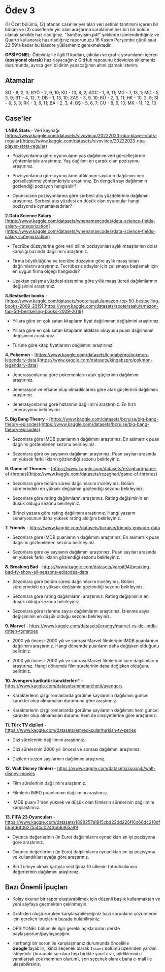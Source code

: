 # Ödev 3

(1) Özet bölümü, (2) atanan case'ler yer alan veri setinin tanıtımını içeren bir bölüm ve (3) case'lerde yer alan araştırma sorularının her biri bir bölüm olacak şekilde hazırladığınız, "İsimSoyisim.pdf" şeklinde isimlendirdiğiniz ve Quarto kullanarak hazırladığınız raporunuzu 16 Kasım Perşembe günü saat 23:59'a kadar bu klasöre yüklemeniz gerekmektedir.

**OPSİYONEL**: Ödeviniz ile ilgili R kodları, çıktıları ve grafik yorumlarını içeren **(opsiyonel olarak)** hazırlayacağınız GitHub reposunu ödevinize eklemeniz durumunda, ayrıca geri bildirim yapacağımın altını çizmek isterim. 

## Atamalar

SÖ - 8, 2, 3; BYÖ - 2, 9, 10; KD - 13, 8, 2; AGC - 1, 9, 11; MG - 7, 13, 1; MD - 5, 3, 9; BT - 4, 12, 7; DB - 1, 13, 10; ZAS - 3, 9, 10; BÜ - 2, 3, 11; HK - 10, 2, 9; Sİ - 8, 5, 3; RK - 3, 6, 11; BA - 2, 3, 4; BŞ - 5, 6, 7; CU - 8, 9, 10; MK - 11, 12, 13


## Case'ler

**1.NBA Stats** - Veri kaynağı: [https://www.kaggle.com/datasets/vivovinco/20222023-nba-player-stats-regular](https://www.kaggle.com/datasets/vivovinco/20222023-nba-player-stats-regular)

* Pozisyonlarına göre oyuncuların yaş dağılımını veri görselleştirme yöntemleriyle araştırınız.  Yaş dağılımı en çarpık olan pozisyonu araştırınız.

* Pozisyonlarına göre oyuncuların attıklarını sayıların dağılımını veri görselleştirme yöntemleriyle araştırınız. En dengeli sayı dağılımının gözlendiği pozisyon hangisidir? 

* Oyuncuların pozisyonlarına göre serbest atış yüzdelerinin dağılımını araştırınız. Serbest atış yüzdesi en düşük olan oyuncular hangi pozisyonda oynamaktadırlar?

 
 
**2.Data Science Salary** - [https://www.kaggle.com/datasets/whenamancodes/data-science-fields-salary-categorization](https://www.kaggle.com/datasets/whenamancodes/data-science-fields-salary-categorization)

* Tecrübe düzeylerine göre veri bilimi pozisyonları aylık maaşlarının dolar karşılığı bazında dağılımını araştırınız.

* Firma büyüklüğüne ve tecrübe düzeyine göre aylık maaş tutarı dağılımlarını araştırınız. Tecrübesiz adaylar için çalışmaya başlamak için en uygun firma ölçeği hangisidir?

* Uzaktan çalışma yüzdesi sistemine göre yıllık maaş ücreti dağılımlarının değişimini araştırınız.


**3.Bestseller books** - [https://www.kaggle.com/datasets/sootersaalu/amazon-top-50-bestselling-books-2009-2019](https://www.kaggle.com/datasets/sootersaalu/amazon-top-50-bestselling-books-2009-2019)

* Yıllara göre en çok satan kitapların fiyat dağılımının değişimini araştırınız.

* Yıllara göre en çok satan kitapların aldıkları okuyucu puanı dağılımının değişimini araştırınız.

* Türüne göre kitap fiyatlarının dağılımını araştırınız. 


**4. Pokemon** - [https://www.kaggle.com/datasets/kingabzpro/pokmon-legendary-data](https://www.kaggle.com/datasets/kingabzpro/pokmon-legendary-data)

* Jenerasyonlarına göre pokemonların atak güçlerinin dağılımını araştırınız.

* Jenerasyon ve efsane olup olmadıklarına göre atak güçlerinin dağılımını araştırınız.

* Jenerasyonlarına göre hızlarının dağılımını araştırınız. En hızlı jenerasyonu belirleyiniz.


**5. Big Bang Theory** - [https://www.kaggle.com/datasets/bcruise/big-bang-theory-episodes](https://www.kaggle.com/datasets/bcruise/big-bang-theory-episodes)

* Sezonlara göre IMDB puanlarının dağılımını araştırınız. En asimetrik puan dağılımı gözlemlenen sezonu belirleyiniz.

* Sezonlara göre oy sayısının dağılımını araştırınız. Puan sayıları arasında en yüksek farklılıkların gözlendiği sezonu belirleyiniz.


**6. Game of Thrones** – [https://www.kaggle.com/datasets/rezaghari/game-of-thrones](https://www.kaggle.com/datasets/rezaghari/game-of-thrones)

* Sezonlara göre bölüm süresi dağılımlarını inceleyiniz. Bölüm sürelerindeki en yüksek değişimin gözlendiği sezonu belirleyiniz.

* Sezonlara göre rating dağılımlarını araştırınız. Rating değişiminin en düşük olduğu sezonu belirleyiniz.

* Birinci yazara göre rating dağılımını araştırınız. Hangi yazarın senaryosunun daha yüksek rating aldığını belirleyiniz.


**7. Friends** - https://www.kaggle.com/datasets/bcruise/friends-episode-data

* Sezonlara göre IMDB puanlarının dağılımını araştırınız. En asimetrik puan dağılımı gözlemlenen sezonu belirleyiniz.
 
* Sezonlara göre oy sayısının dağılımını araştırınız. Puan sayıları arasında en yüksek farklılıkların gözlendiği sezonu belirleyiniz.


**8. Breaking Bad** - https://www.kaggle.com/datasets/varpit94/breaking-bad-tv-show-all-seasons-episodes-data

* Sezonlara göre bölüm süresi dağılımlarını inceleyiniz. Bölüm sürelerindeki en yüksek değişimin gözlendiği sezonu belirleyiniz.

* Sezonlara göre rating dağılımlarını araştırınız. Rating değişiminin en düşük olduğu sezonu belirleyiniz.

* Sezonlara göre izlenme sayısı dağılımlarını araştırınız. İzlenme sayısı değişiminin en düşük olduğu sezonu belirleyiniz.


**9. Marvel** - https://www.kaggle.com/datasets/jcraggy/marvel-vs-dc-imdb-rotten-tomatoes

* 2000 yılı öncesi-2000 yılı ve sonrası Marvel filmlerinin IMDB puanlarının dağılımını araştırınız. Hangi dönemde puanların daha değişken olduğunu belirtiniz.

* 2000 yılı öncesi-2000 yılı ve sonrası Marvel filmlerinin süre dağılımlarını araştırınız. Hangi dönemde film sürelerinin daha değişken olduğunu belirtiniz.


**10. Avengers karikatür karakterleri*** - https://www.kaggle.com/datasets/mmmarchetti/avengers

* Karakterlerin çizgi romanlarda görülme sayılarının dağılımını güncel karakter olup olmamaları durumuna göre araştırınız.

* Karakterlerin çizgi romanlarda görülme sayılarının dağılımını hem güncel karakter olup olmamaları durumu hem de cinsiyetlerine göre araştırınız.


**11. Türk TV dizileri** - https://www.kaggle.com/datasets/emreokcular/turkish-tv-series

* Dizi sürelerinin dağılımını araştırınız.

* Dizi sürelerinin 2000 yılı öncesi ve sonrası dağılımını araştırınız.

* Dizilerin sezon sayılarının dağılımını araştrınız.


**12. Walt Disney filmleri** - https://www.kaggle.com/datasets/sooaaib/walt-disney-movies

* Film sürelerinin dağılımını araştırınız.

* Filmlerin IMBD puanlarının dağılımını araştırınız.

* IMDB puanı 7'den yüksek ve düşük olan filmlerin sürelerinin dağılımını karşılaştırınız.


**13. FIFA 23 Oyuncuları** - https://www.kaggle.com/datasets/1898257a1915cbd22dd226f16c66dc218dfb65fd6f062755f4d0243bb8365a99

* Oyuncu değerlerinin (in Euro) dağılımlarını oynadıkları en iyi pozisyona göre araştırınız.

* Oyuncu değerlerinin (in Euro) dağılımlarını oynadıkları en iyi pozisyona ve kullandıkları ayağa göre araştırınız.

* Biri Türkiye olmak şartıyla seçtiğiniz 10 ülkenin futbolcularının değerlerinin dağılımını araştırınız.



## Bazı Önemli İpuçları

* Kolay okunur bir rapor oluşturabilmek için düzenli başlık kullanmaktan ve yeni sayfaya geçmekten çekinmeyin.

* Grafikleri oluştururuken karşılaşabileceğiniz bazı sorunların çözümlerini için gereken ipuçlarını [burada](https://github.com/mcavs/ESTUStat_2022Guz_VeriGorsellestirme/issues/9) bulabilirsiniz.

* OPSİYONEL bölüm ile ilgili gerekli açıklamaları derste paylaşıyorum/paylaşacağım.

* Herhangi bir sorun ile karşılaşmanız durumunda öncelikle **Google**'layabilir, ikinci seçenek olarak `Issues` bölümü üzerinden yardım isteyebilir (buradaki sorulara hep birlikte yanıt arar, bildiklerimizi yanıtlarsak çok memnun olurum), son seçenek olarak bana e-mail ile ulaşabilirsiniz.



